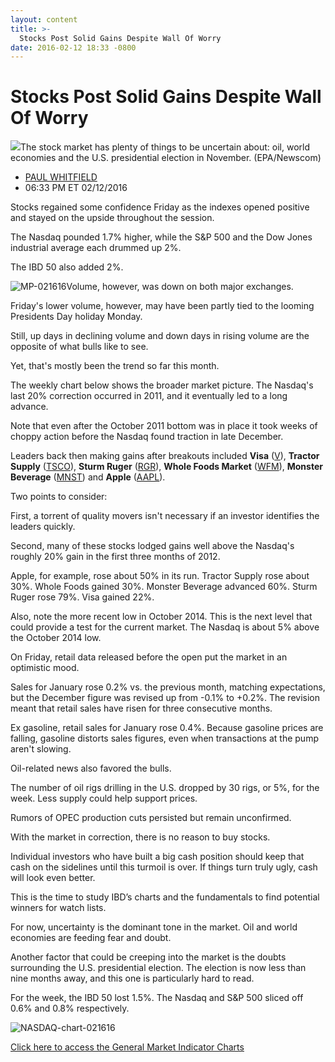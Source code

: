 ```yaml
---
layout: content
title: >-
  Stocks Post Solid Gains Despite Wall Of Worry
date: 2016-02-12 18:33 -0800
---
```



Stocks Post Solid Gains Despite Wall Of Worry
==============================================


![](https://www.investors.com/wp-content/uploads/2016/02/BIGPIC-021616-newscom.jpg)The stock market has plenty of things to be uncertain about: oil, world economies and the U.S. presidential election in November. (EPA/Newscom)




* [PAUL WHITFIELD](https://www.investors.com/author/whitfieldp/ "Posts by PAUL WHITFIELD")
* 06:33 PM ET 02/12/2016




Stocks regained some confidence Friday as the indexes opened positive and stayed on the upside throughout the session.


The Nasdaq pounded 1.7% higher, while the S&P 500 and the Dow Jones industrial average each drummed up 2%.


The IBD 50 also added 2%.


![MP-021616](https://www.investors.com/wp-content/uploads/2016/02/MP-021616-169x300.jpg)Volume, however, was down on both major exchanges.


Friday's lower volume, however, may have been partly tied to the looming Presidents Day holiday Monday.


Still, up days in declining volume and down days in rising volume are the opposite of what bulls like to see.


Yet, that's mostly been the trend so far this month.


The weekly chart below shows the broader market picture. The Nasdaq's last 20% correction occurred in 2011, and it eventually led to a long advance.


Note that even after the October 2011 bottom was in place it took weeks of choppy action before the Nasdaq found traction in late December.


Leaders back then making gains after breakouts included **Visa** ([V](https://research.investors.com/quote.aspx?symbol=V)), **Tractor Supply** ([TSCO](https://research.investors.com/quote.aspx?symbol=TSCO)), **Sturm Ruger** ([RGR](https://research.investors.com/quote.aspx?symbol=RGR)), **Whole Foods Market** ([WFM](https://research.investors.com/quote.aspx?symbol=WFM)), **Monster Beverage** ([MNST](https://research.investors.com/quote.aspx?symbol=MNST)) and **Apple** ([AAPL](https://research.investors.com/quote.aspx?symbol=AAPL)).


Two points to consider:


First, a torrent of quality movers isn't necessary if an investor identifies the leaders quickly.


Second, many of these stocks lodged gains well above the Nasdaq's roughly 20% gain in the first three months of 2012.


Apple, for example, rose about 50% in its run. Tractor Supply rose about 30%. Whole Foods gained 30%. Monster Beverage advanced 60%. Sturm Ruger rose 79%. Visa gained 22%.


Also, note the more recent low in October 2014. This is the next level that could provide a test for the current market. The Nasdaq is about 5% above the October 2014 low.


On Friday, retail data released before the open put the market in an optimistic mood.


Sales for January rose 0.2% vs. the previous month, matching expectations, but the December figure was revised up from -0.1% to +0.2%. The revision meant that retail sales have risen for three consecutive months.


Ex gasoline, retail sales for January rose 0.4%. Because gasoline prices are falling, gasoline distorts sales figures, even when transactions at the pump aren't slowing.


Oil-related news also favored the bulls.


The number of oil rigs drilling in the U.S. dropped by 30 rigs, or 5%, for the week. Less supply could help support prices.


Rumors of OPEC production cuts persisted but remain unconfirmed.


With the market in correction, there is no reason to buy stocks.


Individual investors who have built a big cash position should keep that cash on the sidelines until this turmoil is over. If things turn truly ugly, cash will look even better.


This is the time to study IBD’s charts and the fundamentals to find potential winners for watch lists.


For now, uncertainty is the dominant tone in the market. Oil and world economies are feeding fear and doubt.


Another factor that could be creeping into the market is the doubts surrounding the U.S. presidential election. The election is now less than nine months away, and this one is particularly hard to read.


For the week, the IBD 50 lost 1.5%. The Nasdaq and S&P 500 sliced off 0.6% and 0.8% respectively.


![NASDAQ-chart-021616](https://www.investors.com/wp-content/uploads/2016/02/NASDAQ-chart-021616.jpg)


[Click here to access the General Market Indicator Charts](https://www.investors.com/wp-content/uploads/2016/02/GMI_021516.pdf)




